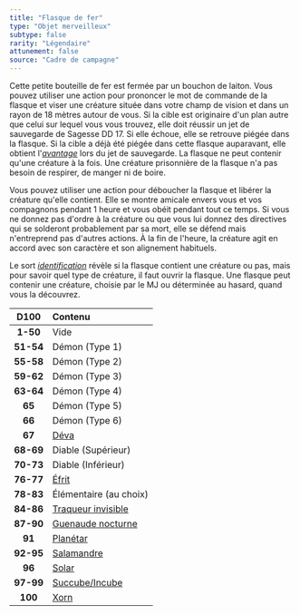 ```yaml
---
title: "Flasque de fer"
type: "Objet merveilleux"
subtype: false
rarity: "Légendaire"
attunement: false
source: "Cadre de campagne"
---
```

Cette petite bouteille de fer est fermée par un bouchon de laiton. Vous pouvez utiliser une action pour prononcer le mot de commande de la flasque et viser une créature située dans votre champ de vision et dans un rayon de 18 mètres autour de vous. Si la cible est originaire d'un plan autre que celui sur lequel vous vous trouvez, elle doit réussir un jet de sauvegarde de Sagesse DD 17. Si elle échoue, elle se retrouve piégée dans la flasque. Si la cible a déjà été piégée dans cette flasque auparavant, elle obtient l'[_avantage_](/utiliser-les-caracteristiques#avantage-et-désasavantage) lors du jet de sauvegarde. La flasque ne peut contenir qu'une créature à la fois. Une créature prisonnière de la flasque n'a pas besoin de respirer, de manger ni de boire.

Vous pouvez utiliser une action pour déboucher la flasque et libérer la créature qu'elle contient. Elle se montre amicale envers vous et vos compagnons pendant 1 heure et vous obéit pendant tout ce temps. Si vous ne donnez pas d'ordre à la créature ou que vous lui donnez des directives qui se solderont probablement par sa mort, elle se défend mais n'entreprend pas d'autres actions. À la fin de l'heure, la créature agit en accord avec son caractère et son alignement habituels.

Le sort [_identification_](/grimoire/identification) révèle si la flasque contient une créature ou pas, mais pour savoir quel type de créature, il faut ouvrir la flasque. Une flasque peut contenir une créature, choisie par le MJ ou déterminée au hasard, quand vous la découvrez.

|D100|Contenu|
|:-:|:-|
|**1-50**|Vide|
|**51-54**|Démon (Type 1)|
|**55-58**|Démon (Type 2)|
|**59-62**|Démon (Type 3)|
|**63-64**|Démon (Type 4)|
|**65**|Démon (Type 5)|
|**66**|Démon (Type 6)|
|**67**|[Déva](/bestiaire/deva)|
|**68-69**|Diable (Supérieur)|
|**70-73**|Diable (Inférieur)|
|**76-77**|[Éfrit](/bestiaire/efrit)|
|**78-83**|Élémentaire (au choix)|
|**84-86**|[Traqueur invisible](/bestiaire/traqueur-invisible)|
|**87-90**|[Guenaude nocturne](/bestiaire/guenaude-nocturne)|
|**91**|[Planétar](/bestiaire/planetar)|
|**92-95**|[Salamandre](/bestiaire/salamandre)|
|**96**|[Solar](/bestiaire/solar)|
|**97-99**|[Succube/Incube](/bestiaire/succube-incube)|
|**100**|[Xorn](/bestiaire/xorn)|
